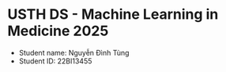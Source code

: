 USTH DS - Machine Learning in Medicine 2025
===============================================

- Student name: Nguyễn Đình Tùng
- Student ID: 22BI13455


